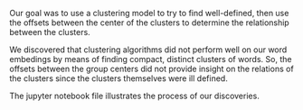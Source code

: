 Our goal was to use a clustering model to try to find well-defined, then use the offsets between the center of the clusters to determine the relationship between the clusters.

We discovered that clustering algorithms did not perform well on our word embedings by means of finding compact, distinct clusters of words.
So, the offsets between the group centers did not provide insight on the relations of the clusters since the clusters themselves were ill defined.

The jupyter notebook file illustrates the process of our discoveries.
